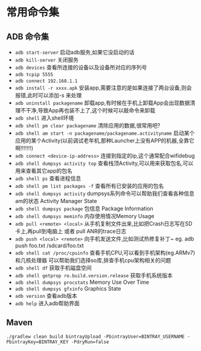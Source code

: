 # 常用命令集



## ADB 命令集

- `adb start-server`
  启动adb服务,如果它没启动的话
- `adb kill-server`
  关闭服务
- `adb devices`
  查看所连接的设备以及设备所对应的序列号
- `adb tcpip 5555`
- `adb connect 192.168.1.1`
- `adb install -r xxxx.apk`
  安装app,需要注意的是如果连接了两台设备,则会报错,此时可以添加-s <serialNumber>来处理
- `adb uninstall packagename`
  卸载app,有时候在手机上卸载App会出现数据清理不干净,导致App再也装不上了,这个时候可以敲命令来卸载
- `adb shell`
  进入shell环境
- `adb shell pm clear packagename`
  清除应用的数据,很常用吧?
- `adb shell am start -n packagename/packagename.activityname`
  启动某个应用的某个Activity(以前调试老年机,那种Launcher上没有APP的机器,全靠它啊!!!!!!!)
- `adb connect <device-ip-address>`
  连接到指定的ip,这个通常配合wifidebug
- `adb shell dumpsys activity top`
  查看栈顶Activity,可以用来获取包名,可以用来查看其它app的包名
- `adb shell ps`
  查看进程信息
- `adb shell pm list packages -f`
  查看所有已安装的应用的包名
- `adb shell dumpsys activity`
  dumpsys系列命令可以帮助我们查看各种信息
  am的状态 Activity Manager State
- `adb shell dumpsys package`
  包信息 Package Information
- `adb shell dumpsys meminfo`
  内存使用情况Memory Usage
- `adb pull <remote> <local>`
  从手机复制文件出来,比如把Crash日志写在SD卡上,再pull到电脑上 或者 pull ANR的trace日志
- `adb push <local> <remote>`
  向手机发送文件,比如测试热修复补丁~
  eg. adb push foo.txt /sdcard/foo.txt
- `adb shell cat /proc/cpuinfo`
  查看手机CPU,可以看到手机架构(eg.ARMv7) 和几核处理器
  可以帮助我们选择so库,排查手机cpu架构相关的问题
- `adb shell df`
获取手机磁盘空间
- `adb shell getprop ro.build.version.release`
获取手机系统版本
- `adb shell dumpsys procstats`
Memory Use Over Time
- `adb shell dumpsys gfxinfo`
Graphics State
- `adb version`
查看adb版本
- `adb help`
进入adb帮助界面



## Maven

```
./gradlew clean build bintrayUpload -PbintrayUser=BINTRAY_USERNAME -PbintrayKey=BINTRAY_KEY -PdryRun=false
```